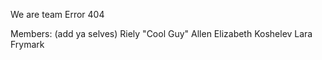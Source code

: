 We are team Error 404


Members: (add ya selves)
Riely "Cool Guy" Allen
Elizabeth Koshelev
Lara Frymark

